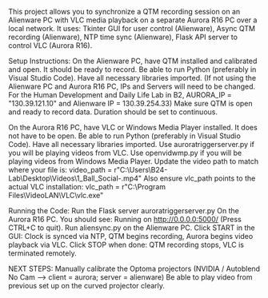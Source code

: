 This project allows you to synchronize a QTM recording session on an Alienware PC with VLC media playback on a separate Aurora R16 PC over a local network. It uses:
  Tkinter GUI for user control (Alienware),
  Async QTM recording (Alienware),
  NTP time sync (Alienware),
  Flask API server to control VLC (Aurora R16).

Setup Instructions:
  On the Alienware PC, have QTM installed and calibrated and open. It should be ready to record. 
  Be able to run Python (preferably in Visual Studio Code). Have all necessary libraries imported.
  (If not using the Alienware PC and Aurora R16 PC, IPs and Servers will need to be changed.
      For the Human Development and Daily Life Lab in B2, AURORA_IP = "130.39.121.10" and Alienware IP = 130.39.254.33)
  Make sure QTM is open and ready to record data. Duration should be set to continuous. 

  On the Aurora R16 PC, have VLC or Windows Media Player installed. It does not have to be open.
  Be able to run Python (preferably in Visual Studio Code). Have all necessary libraries imported.
  Use auroratriggerserver.py if you will be playing videos from VLC. Use openvidwmp.py if you will be playing videos from Windows Media Player.
  Update the video path to match where your file is: video_path = r"C:\Users\B24-Lab\Desktop\Videos\1_Ball_Social-.mp4"
  Also ensure vlc_path points to the actual VLC installation: vlc_path = r"C:\Program Files\VideoLAN\VLC\vlc.exe"

Running the Code:
  Run the Flask server auroratriggerserver.py On the Aurora R16 PC.
  You should see:  Running on http://0.0.0.0:5000/ (Press CTRL+C to quit).
  Run aliensync.py on the Alienware PC.
  Click START in the GUI:
    Clock is synced via NTP,
    QTM begins recording,
    Aurora begins video playback via VLC.
  Click STOP when done:
    QTM recording stops,
    VLC is terminated remotely.


  NEXT STEPS:
  Manually calibrate the Optoma projectors (NVIDIA / Autoblend No Cam --> client = aurora; server = alienware)
  Be able to play video from previous set up on the curved projector clearly.


